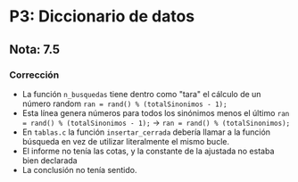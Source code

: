 # P3: Diccionario de datos

## Nota: 7.5

### Corrección

- La función `n_busquedas` tiene dentro como "tara" el cálculo de un número random `ran = rand() % (totalSinonimos - 1);`
- Esta línea genera números para todos los sinónimos menos el último `ran = rand() % (totalSinonimos - 1);` -> `ran = rand() % (totalSinonimos);`
- En `tablas.c` la función `insertar_cerrada` debería llamar a la función búsqueda en vez de utilizar literalmente el mismo bucle.
- El informe no tenía las cotas, y la constante de la ajustada no estaba bien declarada
- La conclusión no tenía sentido.


